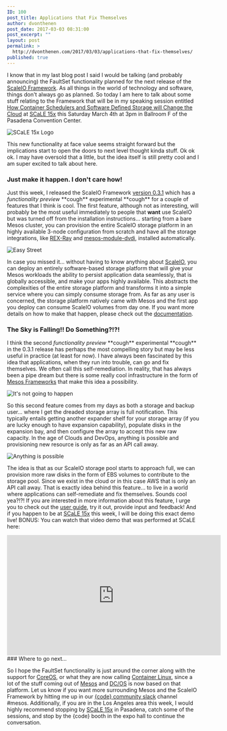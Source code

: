 ```yaml
---
ID: 100
post_title: Applications that Fix Themselves
author: dvonthenen
post_date: 2017-03-03 08:31:00
post_excerpt: ""
layout: post
permalink: >
  http://dvonthenen.com/2017/03/03/applications-that-fix-themselves/
published: true
---
```

I know that in my last blog post I said I would be talking (and probably announcing) the FaultSet functionality planned for the next release of the [ScaleIO Framework][1]. As all things in the world of technology and software, things don't always go as planned. So today I am here to talk about some stuff relating to the Framework that will be in my speaking session entitled [How Container Schedulers and Software Defined Storage will Change the Cloud][2] at [SCaLE 15x][3] this Saturday March 4th at 3pm in Ballroom F of the Pasadena Convention Center.

![SCaLE 15x Logo][4]

This new functionality at face value seems straight forward but the implications start to open the doors to next level thought kinda stuff. Ok ok ok. I may have oversold that a little, but the idea itself is still pretty cool and I am super excited to talk about here.

### Just make it happen. I don't care how!

Just this week, I released the ScaleIO Framework [version 0.3.1][5] which has a *functionality preview* \*\*cough\*\* experimental \*\*cough\*\* for a couple of features that I think is cool. The first feature, although not as interesting, will probably be the most useful immediately to people that **want** use ScaleIO but was turned off from the installation instructions... starting from a bare Mesos cluster, you can provision the entire ScaleIO storage platform in an highly available 3-node configuration from scratch and have all the storage integrations, like [REX-Ray][6] and [mesos-module-dvdi][7], installed automatically.

![Easy Street][8]

In case you missed it... without having to know anything about [ScaleIO][9], you can deploy an entirely software-based storage platform that will give your Mesos workloads the ability to persist application data seamlessly, that is globally accessible, and make your apps highly available. This abstracts the complexities of the entire storage platform and transforms it into a simple service where you can simply consume storage from. As far as any user is concerned, the storage platform natively came with Mesos and the first app you deploy can consume ScaleIO volumes from day one. If you want more details on how to make that happen, please check out the [documentation][10].

### The Sky is Falling!! Do Something?!?!

I think the second *functionality preview* \*\*cough\*\* experimental \*\*cough\*\* in the 0.3.1 release has perhaps the most compelling story but may be less useful in practice (at least for now). I have always been fascinated by this idea that applications, when they run into trouble, can go and fix themselves. We often call this self-remediation. In reality, that has always been a pipe dream but there is some really cool infrastructure in the form of [Mesos Frameworks][11] that make this idea a possibility.

![It's not going to happen][12]

So this second feature comes from my days as both a storage and backup user... where I get the dreaded storage array is full notification. This typically entails getting another expander shelf for your storage array (if you are lucky enough to have expansion capability), populate disks in the expansion bay, and then configure the array to accept this new raw capacity. In the age of Clouds and DevOps, anything is possible and provisioning new resource is only as far as an API call away.

![Anything is possible][13]

The idea is that as our ScaleIO storage pool starts to approach full, we can provision more raw disks in the form of EBS volumes to contribute to the storage pool. Since we exist in the cloud or in this case AWS that is only an API call away. That is exactly idea behind this feature... to live in a world where applications can self-remediate and fix themselves. Sounds cool yea?!?! If you are interested in more information about this feature, I urge you to check out the [user guide][10], try it out, provide input and feedback! And if you happen to be at [SCaLE 15x][2] this week, I will be doing this exact demo live! BONUS: You can watch that video demo that was performed at SCaLE here:

<iframe width="560" height="315" src="https://www.youtube.com/embed/kTDYF8ma1_s" frameborder="0" allowfullscreen></iframe> 
### Where to go next...

So I hope the FaultSet functionality is just around the corner along with the support for [CoreOS][14], or what they are now calling [Container Linux][15], since a lot of the stuff coming out of [Mesos][16] and [DC/OS][17] is now based on that platform. Let us know if you want more surrounding Mesos and the ScaleIO Framework by hitting me up in our [{code} community slack][18] channel #mesos. Additionally, if you are in the Los Angeles area this week, I would highly recommend stopping by [SCaLE 15x][3] in Pasadena, catch some of the sessions, and stop by the {code} booth in the expo hall to continue the conversation.

 [1]: https://github.com/codedellemc/scaleio-framework
 [2]: https://www.socallinuxexpo.org/scale/15x/presentations/how-container-schedulers-and-software-defined-storage-will-change-cloud
 [3]: https://www.socallinuxexpo.org/scale/15x
 [4]: https://github.com/dvonthenen/blog/raw/master/images/15x_logo_lg.png
 [5]: https://github.com/codedellemc/scaleio-framework/releases/tag/v0.3.1
 [6]: https://github.com/codedellemc/rexray
 [7]: https://github.com/codedellemc/mesos-module-dvdi
 [8]: https://github.com/dvonthenen/blog/raw/master/images/EasyStreetSign.jpg
 [9]: https://www.emc.com/storage/scaleio/index.htm?pid=glossary-page-serversan-02122016
 [10]: http://scaleio-framework.readthedocs.io/en/stable/user-guide/experimental/
 [11]: http://mesos.apache.org/documentation/latest/app-framework-development-guide/
 [12]: https://github.com/dvonthenen/blog/raw/master/images/hangover-not-going-to-happen.jpg
 [13]: https://github.com/dvonthenen/blog/raw/master/images/anything-is-possible.jpg
 [14]: https://coreos.com/
 [15]: https://coreos.com/products/container-linux-subscription/
 [16]: http://mesos.apache.org/
 [17]: https://dcos.io/
 [18]: http://community.codedellemc.com/